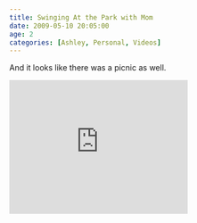 ```yaml
---
title: Swinging At the Park with Mom
date: 2009-05-10 20:05:00
age: 2
categories: [Ashley, Personal, Videos]
---
```

<p>And it looks like there was a picnic as well.</p> <iframe src="https://skydrive.live.com/embed?cid=F443C8FEC5D6FFCE&amp;resid=F443C8FEC5D6FFCE%21199&amp;authkey=AEO3_MPIO7fVUrI" width="320" height="240" frameborder="0" scrolling="no"></iframe>
